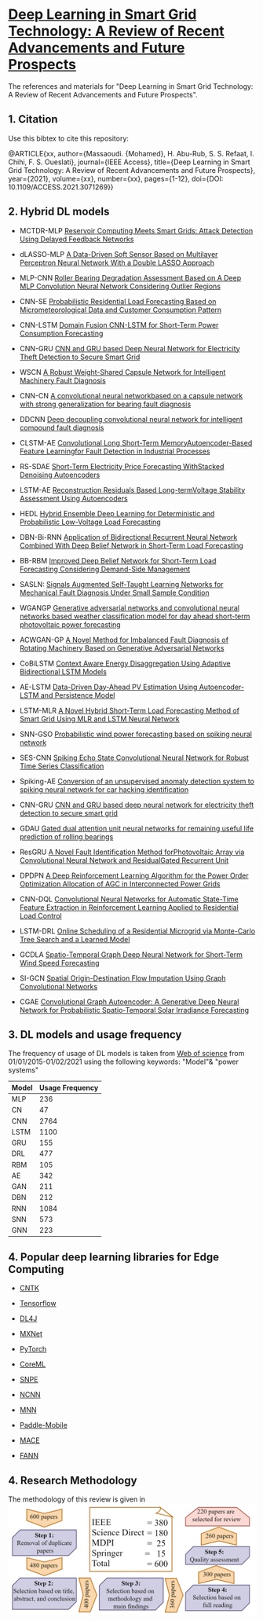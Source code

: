 # [Deep Learning in Smart Grid Technology: A Review of Recent Advancements and Future Prospects](https://ieeexplore.ieee.org/document/9395437)
The references and materials for "Deep Learning in Smart Grid Technology: A Review of Recent Advancements and Future Prospects".

## 1. Citation
Use this bibtex to cite this repository:

@ARTICLE{xx,
  author={Massaoudi. {Mohamed}, H. Abu-Rub, S. S. Refaat, I. Chihi, F. S. Oueslati},
  journal={IEEE Access}, 
  title={Deep Learning in Smart Grid Technology: A Review of Recent Advancements and Future Prospects}, 
  year={2021},
  volume={xx},
  number={xx},
  pages={1-12},
  doi={DOI: 10.1109/ACCESS.2021.3071269}}
  
  ## 2. Hybrid DL models
  
- MCTDR-MLP	[Reservoir Computing Meets Smart Grids: Attack Detection Using Delayed Feedback Networks](https://ieeexplore.ieee.org/search/searchresult.jsp?newsearch=true&queryText=Reservoir%20Computing%20Meets%20Smart%20Grids:%20Attack%20Detection%20Using%20Delayed%20Feedback%20Networks)

- dLASSO-MLP	[A Data-Driven Soft Sensor Based on Multilayer Perceptron Neural Network With a Double LASSO Approach](https://ieeexplore.ieee.org/search/searchresult.jsp?newsearch=true&queryText=A%20Data-Driven%20Soft%20Sensor%20Based%20on%20Multilayer%20Perceptron%20Neural%20Network%20With%20a%20Double%20LASSO%20Approach)

- MLP-CNN	[Roller Bearing Degradation Assessment Based on A Deep MLP Convolution Neural Network Considering Outlier Regions](https://ieeexplore.ieee.org/search/searchresult.jsp?newsearch=true&queryText=Roller%20Bearing%20Degradation%20Assessment%20Based%20on%20A%20Deep%20MLP%20Convolution%20Neural%20Network%20Considering%20Outlier%20Regions)

- CNN-SE	[Probabilistic Residential Load Forecasting Based on Micrometeorological Data and Customer Consumption Pattern](https://ieeexplore.ieee.org/search/searchresult.jsp?newsearch=true&queryText=Probabilistic%20Residential%20Load%20Forecasting%20Based%20on%20Micrometeorological%20Data%20and%20Customer%20Consumption%20Pattern)

- CNN-LSTM	[Domain Fusion CNN-LSTM for Short-Term Power Consumption Forecasting](https://ieeexplore.ieee.org/search/searchresult.jsp?newsearch=true&queryText=Domain%20Fusion%20CNN-LSTM%20for%20Short-Term%20Power%20Consumption%C2%A0Forecasting)

- CNN-GRU	[CNN and GRU based Deep Neural Network for Electricity Theft Detection to Secure Smart Grid](https://ieeexplore.ieee.org/search/searchresult.jsp?newsearch=true&queryText=CNN%C2%A0and%20GRU%20based%20Deep%20Neural%20Network%20for%20Electricity%20Theft%20Detection%20to%20Secure%C2%A0Smart%C2%A0Grid)

- WSCN	[A Robust Weight-Shared Capsule Network for Intelligent Machinery Fault Diagnosis](https://ieeexplore.ieee.org/search/searchresult.jsp?newsearch=true&queryText=A%20Robust%20Weight-Shared%20Capsule%20Network%20for%20Intelligent%20Machinery%20Fault%20Diagnosis)

- CNN-CN	[A convolutional neural networkbased on a capsule network with strong generalization for bearing fault diagnosis](https://www.sciencedirect.com/science/article/pii/S0925231218311238)

- DDCNN	[Deep decoupling convolutional neural network for intelligent compound fault diagnosis](https://ieeexplore.ieee.org/abstract/document/8573572)

- CLSTM-AE	[Convolutional Long Short-Term MemoryAutoencoder-Based Feature Learningfor Fault Detection in Industrial Processes](https://ieeexplore.ieee.org/abstract/document/9269464)

- RS-SDAE	[Short-Term Electricity Price Forecasting WithStacked Denoising Autoencoders](https://ieeexplore.ieee.org/abstract/document/7744689)

- LSTM-AE	[Reconstruction Residuals Based Long-termVoltage Stability Assessment Using Autoencoders](https://ieeexplore.ieee.org/abstract/document/9275597/)

- HEDL	[Hybrid Ensemble Deep Learning for Deterministic and Probabilistic Low-Voltage Load Forecasting](https://ieeexplore.ieee.org/abstract/document/8863951)

- DBN-Bi-RNN	[Application of Bidirectional Recurrent Neural Network Combined With Deep Belief Network in Short-Term Load Forecasting](https://ieeexplore.ieee.org/abstract/document/8890630)

- BB-RBM	[Improved Deep Belief Network for Short-Term Load Forecasting Considering Demand-Side Management](https://ieeexplore.ieee.org/abstract/document/8854896)

- SASLN: [Signals Augmented Self-Taught Learning Networks for Mechanical Fault Diagnosis Under Small Sample Condition](https://ieeexplore.ieee.org/abstract/document/9285302)

- WGANGP	[Generative adversarial networks and convolutional neural networks based weather classification model for day ahead short-term photovoltaic power forecasting](https://www.sciencedirect.com/science/article/pii/S0196890418313268)

- ACWGAN-GP	[A Novel Method for Imbalanced Fault Diagnosis of Rotating Machinery Based on Generative Adversarial Networks](https://ieeexplore.ieee.org/abstract/document/9144241)

- CoBiLSTM	[Context Aware Energy Disaggregation Using Adaptive Bidirectional LSTM Models](https://ieeexplore.ieee.org/abstract/document/9000638)

- AE-LSTM	[Data-Driven Day-Ahead PV Estimation Using Autoencoder-LSTM and Persistence Model](https://ieeexplore.ieee.org/abstract/document/9204406)

- LSTM-MLR	[A Novel Hybrid Short-Term Load Forecasting Method of Smart Grid Using MLR and LSTM Neural Network](https://ieeexplore.ieee.org/abstract/document/9109705)

- SNN-GSO	[Probabilistic wind power forecasting based on spiking neural network](https://www.sciencedirect.com/science/article/pii/S0360544220301791)

- SES-CNN	[Spiking Echo State Convolutional Neural Network for Robust Time Series Classification](https://ieeexplore.ieee.org/abstract/document/8580574)

- Spiking-AE	[Conversion of an unsupervised anomaly detection system to spiking neural network for car hacking identification](https://ieeexplore.ieee.org/abstract/document/9291232)

- CNN-GRU	[CNN and GRU based deep neural network for electricity theft detection to secure smart grid](https://ieeexplore.ieee.org/abstract/document/9148314)

- GDAU	[Gated dual attention unit neural networks for remaining useful life prediction of rolling bearings](https://ieeexplore.ieee.org/abstract/document/9106827)

- ResGRU	[A Novel Fault Identification Method forPhotovoltaic Array via Convolutional Neural Network and ResidualGated Recurrent Unit](https://ieeexplore.ieee.org/abstract/document/9180283)

- DPDPN	[A Deep Reinforcement Learning Algorithm for the Power Order Optimization Allocation of AGC in Interconnected Power Grids](https://ieeexplore.ieee.org/abstract/document/9056999)

- CNN-DQL	[Convolutional Neural Networks for Automatic State-Time Feature Extraction in Reinforcement Learning Applied to Residential Load Control](https://ieeexplore.ieee.org/abstract/document/7745941)

- LSTM-DRL	[Online Scheduling of a Residential Microgrid via Monte-Carlo Tree Search and a Learned Model](https://ieeexplore.ieee.org/abstract/document/9245590)

- GCDLA	[Spatio-Temporal Graph Deep Neural Network for Short-Term Wind Speed Forecasting](https://ieeexplore.ieee.org/abstract/document/8371625)

- SI-GCN	[Spatial Origin-Destination Flow Imputation Using Graph Convolutional Networks](https://ieeexplore.ieee.org/abstract/document/9130943)

- CGAE	[Convolutional Graph Autoencoder: A Generative Deep Neural Network for Probabilistic Spatio-Temporal Solar Irradiance Forecasting](https://ieeexplore.ieee.org/abstract/document/8663347)


## 3. DL models and usage frequency
The frequency of usage of DL models is taken from [Web of science](https://apps.webofknowledge.com/WOS_GeneralSearch_input.do?product=WOS&search_mode=GeneralSearch&SID=C1vyxQ2WRo91BDsgaqd&preferencesSaved=) from 01/01/2015-01/02/2021 using the following keywords: "Model"&
"power systems"
  
| Model     | Usage Frequency|			
| ---      | ---       |			
| 	MLP	| 	236	| 
| 	CN	| 	47	| 
| 	CNN	| 	2764	| 
| 	LSTM	| 	1100	| 
| 	GRU	| 	155	| 
| 	DRL	| 	477	| 
| 	RBM	| 	105	| 
| 	AE	| 	342	| 
| 	GAN	| 	211	| 
| 	DBN	| 	212	| 
| 	RNN	| 	1084	| 
| 	SNN	| 	573	| 
| 	GNN	| 	223	| 
## 4. Popular deep learning libraries for Edge Computing
- [CNTK](https://github.com/microsoft/CNTK)

- [Tensorflow](https://www.usenix.org/conference/osdi16/technical-sessions/presentation/abadi)

- [DL4J](https://deeplearning4j.org/)

- [MXNet](https://arxiv.org/abs/1512.01274)

- [PyTorch](https://github.com/pytorch/)

- [CoreML](https://developer.apple.com/documentation/coreml)

- [SNPE](https://developer.qualcomm.com/)

- [NCNN](https://github.com/Tencent/ncnn)

- [MNN](https://github.com/alibaba/MNN)

- [Paddle-Mobile](https://github.com/PaddlePaddle/)

- [MACE](https://github.com/XiaoMi/mace)

- [FANN](https://ieeexplore.ieee.org/document/9016202)

## 4. Research Methodology
The methodology of this review is given in 
![Alt text](https://github.com/Mohamedmassaoudi/DL-in-SG/blob/main/Method.png)
